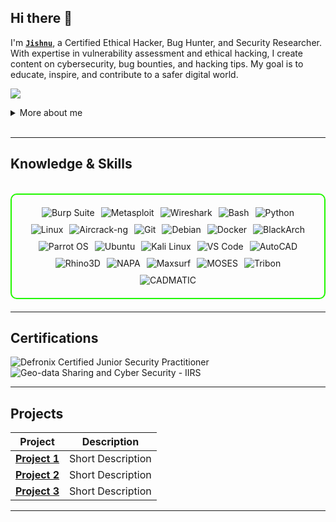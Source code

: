 ## Hi there 👋

I'm **[`Jishnu`](https://www.instagram.com/_jishnut/)**, a Certified Ethical Hacker, Bug Hunter, and Security Researcher. With expertise in vulnerability assessment and ethical hacking, I create content on cybersecurity, bug bounties, and hacking tips. My goal is to educate, inspire, and contribute to a safer digital world.

<a href="https://www.linkedin.com/in/jishnut/"><img src="https://img.shields.io/badge/-LinkedIn-0072b1?&style=for-the-badge&logo=linkedin&logoColor=white" /></a>

<details>
  <summary>More about me</summary>

- **Name**: Jishnu T
- **From**: India
  
**Naval Architect** | **Penetration Tester** | **Security Researcher** | **Bug Hunter** 

👨‍💻 I'm a **Naval Architect** by profession and a **Cybersecurity Enthusiast** by passion.

🛡️ Hands-on experience in:
- Bug Hunting  
- Vulnerability Assessment  
- Penetration Testing  
- Social Engineering  

🌊 My academic foundation in **Naval Architecture and Ocean Engineering (IMU)**  
includes projects like:
- High-speed Catamaran Ferry Design  
- Underwater Hull Crawlers for Inspection and Maintenance  

🚀 Constantly leveling up in:
- Website Vulnerabilities  
- Network Security  
- Ethical Hacking  

📚 Currently diving into:
- Advanced Hacking Techniques  
- Networking Protocols  
- Cybersecurity Certifications  

🧠 I’m driven to bridge the gap between **physical and digital security** 
securing both vessels and virtual systems with precision and creativity.

</details>
<br>

---

<h2 id="knowledge_skills" align=''> Knowledge & Skills </h2>

<br>

<div style="border: 2px solid #22F700; border-radius: 10px; padding: 20px; margin-bottom: 20px;">
  <div align="left" style="display: flex; flex-wrap: wrap; justify-content: center; gap: 10px;">
      <img src="https://img.shields.io/badge/Burp_Suite-FF6633?style=for-the-badge&logo=burp-suite&color=000000" alt="Burp Suite" />
      <img src="https://img.shields.io/badge/Metasploit-008C8C?style=for-the-badge&logo=metasploit&color=000000" alt="Metasploit" />
      <img src="https://img.shields.io/badge/Wireshark-009639?style=for-the-badge&logo=wireshark&color=000000" alt="Wireshark" />
      <img src="https://img.shields.io/badge/Bash-4EAA25?style=for-the-badge&logo=gnu-bash&color=000000" alt="Bash" />
      <img src="https://img.shields.io/badge/Python-3776AB?style=for-the-badge&logo=python&color=000000" alt="Python" />
      <img src="https://img.shields.io/badge/Linux-FCC624?style=for-the-badge&logo=linux&color=000000" alt="Linux" />
     <img src="https://img.shields.io/badge/Aircrack--ng-1A1A1A?style=for-the-badge&logo=aircrack-ng&logoColor=white&color=000000" alt="Aircrack-ng" />
      <img src="https://img.shields.io/badge/Git-F05032?style=for-the-badge&logo=git&color=000000" alt="Git" />
      <img src="https://img.shields.io/badge/Debian-D70A53?style=for-the-badge&logo=debian&color=000000" alt="Debian" />
      <img src="https://img.shields.io/badge/Docker-2496ED?style=for-the-badge&logo=docker&color=000000" alt="Docker" />
      <img src="https://img.shields.io/badge/BlackArch-0A0A0A?style=for-the-badge&logo=blackarch&color=000000" alt="BlackArch" />
      <img src="https://img.shields.io/badge/Parrot_OS-2E8E8F?style=for-the-badge&logo=parrot&color=000000" alt="Parrot OS" />
      <img src="https://img.shields.io/badge/Ubuntu-E95420?style=for-the-badge&logo=ubuntu&color=000000" alt="Ubuntu" />
      <img src="https://img.shields.io/badge/Kali_Linux-557C94?style=for-the-badge&logo=kali-linux&color=000000" alt="Kali Linux" />
      <img src="https://img.shields.io/badge/VS_Code-007ACC?style=for-the-badge&logo=visual-studio-code&color=000000" alt="VS Code" />
      <img src="https://img.shields.io/badge/AutoCAD-000000?style=for-the-badge&logo=autodesk&logoColor=white" alt="AutoCAD" />
<img src="https://img.shields.io/badge/Rhino3D-000000?style=for-the-badge&logo=rhinoceros&logoColor=white" alt="Rhino3D" />
<img src="https://img.shields.io/badge/NAPA-Software-000000?style=for-the-badge&logoColor=white" alt="NAPA" />
<img src="https://img.shields.io/badge/Maxsurf-Software-000000?style=for-the-badge&logoColor=white" alt="Maxsurf" />
<img src="https://img.shields.io/badge/MOSES-Software-000000?style=for-the-badge&logoColor=white" alt="MOSES" />
<img src="https://img.shields.io/badge/Tribon-Software-000000?style=for-the-badge&logoColor=white" alt="Tribon" />
<img src="https://img.shields.io/badge/CADMATIC-Software-000000?style=for-the-badge&logoColor=white" alt="CADMATIC" />

      
  </div>
</div>

---
<h2 id="Certifications" align=''> Certifications </h2>

<div>
<img src="https://img.shields.io/badge/Defronix%20Certified%20Junior%20Security%20Practitioner-Certified-000000?style=for-the-badge&logoColor=white" alt="Defronix Certified Junior Security Practitioner" />

<img src="https://img.shields.io/badge/Geo--data%20Sharing%20%26%20Cyber%20Security-IIRS-000000?style=for-the-badge&logoColor=white" alt="Geo-data Sharing and Cyber Security - IIRS" />

</div>

---

<h2 id="Projects" align=''> Projects </h2>


| **Project**      | **Description**                                                                                  |
|-------------------|--------------------------------------------------------------------------------------------------|
| **[Project 1](https://github.com/)**    | Short Description |
| **[Project 2](https://github.com/)**    | Short Description |
| **[Project 3](https://github.com/)**    | Short Description | 

---
